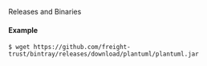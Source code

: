 Releases and Binaries


#### Example
`$ wget https://github.com/freight-trust/bintray/releases/download/plantuml/plantuml.jar `

